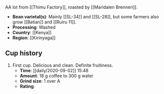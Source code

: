 AA lot from [[Thimu Factory]], roasted by [[Maridalen Brenneri]]. 

- **Bean varietal(s)**: Mainly [[SL-34]] and [[SL-28]], but some farmers also grow [[Batian]] and [[Ruiru 11]].
- **Processing**: Washed
- **Country**: [[Kenya]]
- **Region**: [[Kirinyaga]]

## Cup history

1. First cup. Delicious and clean. Definite fruitiness.
	- **Time**: [[daily/2020-09-02]] 15:48
	- **Amount**: 18 g coffee to 300 g water
	- **Grind size**: 1 over A
	- **Rating**: 